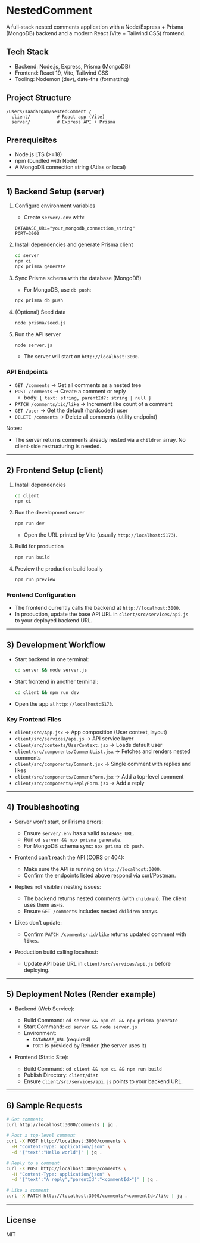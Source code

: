 # NestedComment

A full‑stack nested comments application with a Node/Express + Prisma (MongoDB) backend and a modern React (Vite + Tailwind CSS) frontend.

## Tech Stack
- Backend: Node.js, Express, Prisma (MongoDB)
- Frontend: React 19, Vite, Tailwind CSS
- Tooling: Nodemon (dev), date-fns (formatting)

## Project Structure
```
/Users/saadarqam/NestedComment /
  client/          # React app (Vite)
  server/          # Express API + Prisma
```

## Prerequisites
- Node.js LTS (>=18)
- npm (bundled with Node)
- A MongoDB connection string (Atlas or local)

---

## 1) Backend Setup (server)

1. Configure environment variables
   - Create `server/.env` with:
   ```env
   DATABASE_URL="your_mongodb_connection_string"
   PORT=3000
   ```

2. Install dependencies and generate Prisma client
   ```bash
   cd server
   npm ci
   npx prisma generate
   ```

3. Sync Prisma schema with the database (MongoDB)
   - For MongoDB, use `db push`:
   ```bash
   npx prisma db push
   ```

4. (Optional) Seed data
   ```bash
   node prisma/seed.js
   ```

5. Run the API server
   ```bash
   node server.js
   ```
   - The server will start on `http://localhost:3000`.

### API Endpoints
- `GET /comments` → Get all comments as a nested tree
- `POST /comments` → Create a comment or reply
  - body: `{ text: string, parentId?: string | null }`
- `PATCH /comments/:id/like` → Increment like count of a comment
- `GET /user` → Get the default (hardcoded) user
- `DELETE /comments` → Delete all comments (utility endpoint)

Notes:
- The server returns comments already nested via a `children` array. No client-side restructuring is needed.

---

## 2) Frontend Setup (client)

1. Install dependencies
   ```bash
   cd client
   npm ci
   ```

2. Run the development server
   ```bash
   npm run dev
   ```
   - Open the URL printed by Vite (usually `http://localhost:5173`).

3. Build for production
   ```bash
   npm run build
   ```

4. Preview the production build locally
   ```bash
   npm run preview
   ```

### Frontend Configuration
- The frontend currently calls the backend at `http://localhost:3000`.
- In production, update the base API URL in `client/src/services/api.js` to your deployed backend URL.

---

## 3) Development Workflow
- Start backend in one terminal:
  ```bash
  cd server && node server.js
  ```
- Start frontend in another terminal:
  ```bash
  cd client && npm run dev
  ```
- Open the app at `http://localhost:5173`.

### Key Frontend Files
- `client/src/App.jsx` → App composition (User context, layout)
- `client/src/services/api.js` → API service layer
- `client/src/contexts/UserContext.jsx` → Loads default user
- `client/src/components/CommentList.jsx` → Fetches and renders nested comments
- `client/src/components/Comment.jsx` → Single comment with replies and likes
- `client/src/components/CommentForm.jsx` → Add a top-level comment
- `client/src/components/ReplyForm.jsx` → Add a reply

---

## 4) Troubleshooting

- Server won’t start, or Prisma errors:
  - Ensure `server/.env` has a valid `DATABASE_URL`.
  - Run `cd server && npx prisma generate`.
  - For MongoDB schema sync: `npx prisma db push`.

- Frontend can’t reach the API (CORS or 404):
  - Make sure the API is running on `http://localhost:3000`.
  - Confirm the endpoints listed above respond via curl/Postman.

- Replies not visible / nesting issues:
  - The backend returns nested comments (with `children`). The client uses them as-is.
  - Ensure `GET /comments` includes nested `children` arrays.

- Likes don’t update:
  - Confirm `PATCH /comments/:id/like` returns updated comment with `likes`.

- Production build calling localhost:
  - Update API base URL in `client/src/services/api.js` before deploying.

---

## 5) Deployment Notes (Render example)

- Backend (Web Service):
  - Build Command: `cd server && npm ci && npx prisma generate`
  - Start Command: `cd server && node server.js`
  - Environment:
    - `DATABASE_URL` (required)
    - `PORT` is provided by Render (the server uses it)

- Frontend (Static Site):
  - Build Command: `cd client && npm ci && npm run build`
  - Publish Directory: `client/dist`
  - Ensure `client/src/services/api.js` points to your backend URL.

---

## 6) Sample Requests
```bash
# Get comments
curl http://localhost:3000/comments | jq .

# Post a top-level comment
curl -X POST http://localhost:3000/comments \
  -H "Content-Type: application/json" \
  -d '{"text":"Hello world"}' | jq .

# Reply to a comment
curl -X POST http://localhost:3000/comments \
  -H "Content-Type: application/json" \
  -d '{"text":"A reply","parentId":"<commentId>"}' | jq .

# Like a comment
curl -X PATCH http://localhost:3000/comments/<commentId>/like | jq .
```

---

## License
MIT
